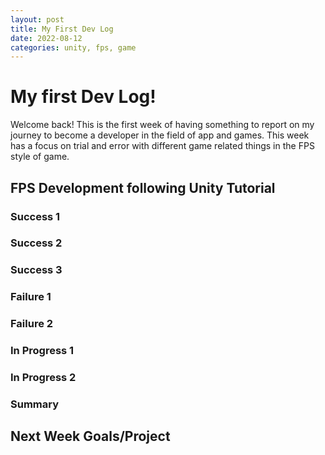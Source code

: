 ```yaml
---
layout: post
title: My First Dev Log
date: 2022-08-12
categories: unity, fps, game
---
```



# My first Dev Log!

Welcome back! This is the first week of having something to report on my journey to become a developer in the field of app and games. This week has a focus on trial and error with different game related things in the FPS style of game.

## FPS Development following Unity Tutorial

### Success 1
### Success 2
### Success 3

### Failure 1
### Failure 2

### In Progress 1
### In Progress 2

### Summary

## Next Week Goals/Project
